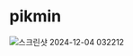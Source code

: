 # pikmin


![스크린샷 2024-12-04 032212](https://github.com/user-attachments/assets/53b7495c-c24f-430b-853f-decc53897983)
